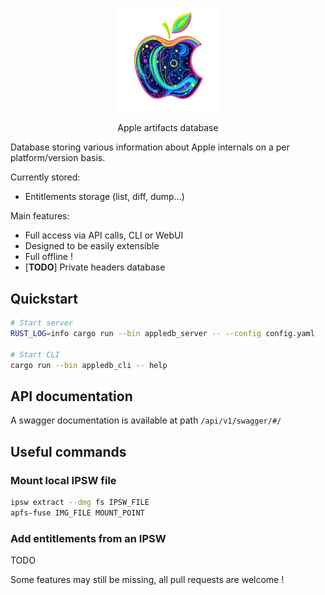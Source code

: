 <p align="center" style="text-align: center">
  <img src="assets/logo.png" width="33%">
</p>

<p align="center">
    <p align="center">Apple artifacts database</p>
    <p align="center">
        <!-- <a href="https://crates.io/crates/appledb_rs">
            <img alt="crates.io" src="https://img.shields.io/crates/v/appledb_rs.svg"/>
        </a>
        <a href="https://github.com/cocool97/appledb_rs/actions">
            <img alt="ci status" src="https://github.com/cocool97/appledb_rs/actions/workflows/rust-build.yml/badge.svg"/>
        </a>
        <a href="https://deps.rs/repo/github/cocool97/appledb_rs">
            <img alt="dependency status" src="https://deps.rs/repo/github/cocool97/appledb_rs/status.svg"/>
        </a>
        <a href="https://opensource.org/licenses/MIT">
            <img alt="dependency status" src="https://img.shields.io/badge/License-MIT-yellow.svg"/>
        </a> -->
    </p>
</p>

Database storing various information about Apple internals on a per platform/version basis.

Currently stored:

- Entitlements storage (list, diff, dump...)

Main features:

- Full access via API calls, CLI or WebUI
- Designed to be easily extensible
- Full offline !
- [**TODO**] Private headers database

## Quickstart

```bash
# Start server
RUST_LOG=info cargo run --bin appledb_server -- --config config.yaml

# Start CLI
cargo run --bin appledb_cli -- help
```

## API documentation

A swagger documentation is available at path `/api/v1/swagger/#/`

## Useful commands

### Mount local IPSW file

```bash
ipsw extract --dmg fs IPSW_FILE
apfs-fuse IMG_FILE MOUNT_POINT
```

### Add entitlements from an IPSW

TODO

Some features may still be missing, all pull requests are welcome !
